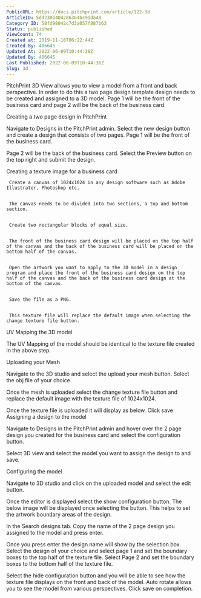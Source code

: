 ```yaml
---
PublicURL: https://docs.pitchprint.com/article/122-3d
ArticleID: 5dd238b404286364bc91da48
Category ID: 58fd98042c7d3a057f887b63
Status: published
ViewCount: 74
Created at: 2019-11-18T06:22:44Z
Created By: 406645
Updated At: 2022-06-09T10:44:36Z
Updated By: 406645
Last Published: 2022-06-09T10:44:36Z
Slug: 3d
---
```



 PitchPrint 3D View allows you to view a model from a front and back perspective. In order to do this a two page design template design needs to be created and assigned to a 3D model. Page 1 will be the front of the business card and page 2 will be the back of the business card.

Creating a two page design in PitchPrint

Navigate to Designs in the PitchPrint admin.
Select the new design button and create a design that consists of two pages.
 Page 1 will be the front of the business card.
 
 Page 2 will be the back of the business card. Select the Preview button on the top right and submit the design.

 Creating a texture image for a business card

 
     Create a canvas of 1024x1024 in any design software such as Adobe Illustrator, Photoshop etc.


     The canvas needs to be divided into two sections, a top and bottom section.


     Create two rectangular blocks of equal size.


     The front of the business card design will be placed on the top half of the canvas and the back of the business card will be placed on the bottom half of the canvas.


     Open the artwork you want to apply to the 3D model in a design program and place the front of the business card design on the top half of the canvas and the back of the business card design at the bottom of the canvas.


     Save the file as a PNG.


     This texture file will replace the default image when selecting the change texture file button.
UV Mapping the 3D model
 

 The UV Mapping of the model should be identical to the texture file created in the above step. 

 Uploading your Mesh

 Navigate to the  3D studio  and select the upload your mesh button. Select the obj file of your choice. 
 
 Once the mesh is uploaded select the change texture file button and replace the default image with the texture file of 1024x1024.
 
 Once the texture file is uploaded it will display as below. Click save 
Assigning a design to the model

 Navigate to Designs in the PitchPrint admin and hover over the 2 page design you created for the business card and select the configuration button. 
 
 Select 3D view and select the model you want to assign the design to and save.
 
Configuring the model

 Navigate to 3D studio and click on the uploaded model and select the edit button. 
 
 Once the editor is displayed select the show configuration button.
 The below image will be displayed once selecting the button. This helps to set the artwork boundary areas of the design. 
 
 In the Search designs tab. Copy the name of the 2 page design you assigned to the model and press enter.
 

 Once you press enter the design name will show by the selection box. Select the design of your choice and select page 1 and set the boundary boxes to the top half of the texture file.
 Select Page 2 and set the boundary boxes to the bottom half of the texture file.
 
 Select the hide configuration button and you will be able to see how the texture file displays on the front and back of the model. Auto rotate allows you to see the model from various perspectives. Click save on completion.
 

